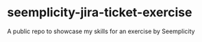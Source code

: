 # seemplicity-jira-ticket-exercise
A public repo to showcase my skills for an exercise by Seemplicity
